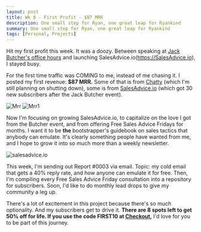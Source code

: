 ```yaml
---
layout: post
title: Wk 8 - First Profit - $87 MRR
description: One small step for Ryan, one great leap for Ryankind
summary: One small step for Ryan, one great leap for Ryankind
tags: [Personal, Projects]
---
```


Hit my first profit this week. It was a doozy. Between speaking at [Jack Butcher's office hours](https://twitter.com/jackbutcher/status/1324455808709627908) and launching SalesAdvice.io(https://SalesAdvice.io), I stayed busy.

For the first time traffic was COMING to me, instead of me chasing it. I posted my first revenue: **$87 MRR.** Some of that is from [Chatty](https://trychatty.com/) (which I'm still planning on shutting down), some is from [SalesAdvice.io](https://salesadvice.io/) (which got 30 new subscribers after the Jack Butcher event).

![Mrr](https://i.imgur.com/8AhSIfw.png)
![Mrr1](https://i.imgur.com/hWUsrRL.png)

Now I'm focusing on growing SalesAdvice.io, to capitalize on the love I got from the Butcher event, and from offering Free Sales Advice Fridays for months. I want it to be **the** bootstrapper's guidebook on sales tactics that anybody can emulate. It's clearly something people have wanted from me, and I hope to grow it into so much more than a weekly newsletter.

![salesadvice.io](https://i.imgur.com/PnrDZZM.png)

This week, I'm sending out Report #0003 via email. Topic: my cold email that gets a 40% reply rate, and how anyone can emulate it for free. Then, I'm compiling every Free Sales Advice Friday consultation into a repository for subscribers. Soon, I'd like to do monthly lead drops to give my community a leg up.

There's a lot of excitement in this project because there's so much optionality. And my subscribers get to drive it. **There are 8 spots left to get 50% off for life. If you use the code FIRST10 at [Checkout](https://gum.co/DyZff),** I'd love for you to be part of this journey.

